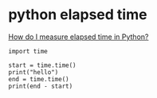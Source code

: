 # python elapsed time

[How do I measure elapsed time in Python?](https://stackoverflow.com/questions/7370801/how-do-i-measure-elapsed-time-in-python)

```
import time

start = time.time()
print("hello")
end = time.time()
print(end - start)
```